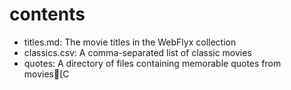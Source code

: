 # contents

- titles.md: The movie titles in the WebFlyx collection
- classics.csv: A comma-separated list of classic movies
- quotes: A directory of files containing memorable quotes from movies[C
